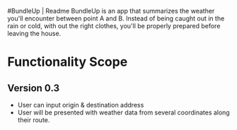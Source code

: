 #BundleUp | Readme 
BundleUp is an app that summarizes the weather you'll encounter between point A and B. Instead of being caught out in the rain or cold, with out the right clothes, you'll be properly prepared before leaving the house.

# Functionality Scope
## Version 0.3
* User can input origin & destination address
* User will be presented with weather data from several coordinates along their route.







